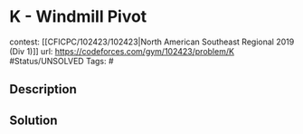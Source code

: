 # K - Windmill Pivot

contest: [[CFICPC/102423/102423|North American Southeast Regional 2019 (Div 1)]]
url: https://codeforces.com/gym/102423/problem/K
#Status/UNSOLVED
Tags: #

## Description

## Solution

